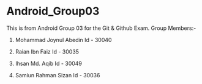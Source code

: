 # Android_Group03
This is from Android Group 03 for the Git &amp; Github Exam.
Group Members:-

1. Mohammad Joynul Abedin
  Id - 30040

2. Raian Ibn Faiz 
  Id - 30035
  
3. Ihsan Md. Aqib
  Id - 30049
 
4. Samiun Rahman Sizan 
  Id - 30036